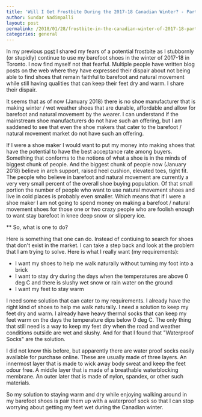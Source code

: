 ```yaml
---
title: 'Will I Get Frostbite During the 2017-18 Canadian Winter? - Part Deux'
author: Sundar Nadimpalli
layout: post
permalink: /2018/01/28/frostbite-in-the-canadian-winter-of-2017-18-part-2/
categories: general
---
```


In my previous [post](http://www.sundarnadimpalli.com/2017/12/17/frostbite-in-the-canadian-winter-of-2017/) I shared my fears of a potential frostbite as I stubbornly (or stupidly) continue to use my barefoot shoes in the winter of 2017-18 in Toronto. I now find myself not that fearful. Multiple people have written blog posts on the web where they have expressed their dispair about not being able to find shoes that remain faithful to barefoot and natural movement while still having qualities that can keep their feet dry and warm. I share their dispair. 

It seems that as of now (January 2018) there is no shoe manufacturer that is making winter / wet weather shoes that are durable, affordable and allow for barefoot and natural movement by the wearer. I can understand if the mainstream shoe manufacturers do not have such an offering, but I am saddened to see that even the shoe makers that cater to the barefoot / natural movement market do not have such an offering. 

If I were a shoe maker I would want to put my money into making shoes that have the potential to have the best acceptance rate among buyers. Something that conforms to the notions of what a shoe is in the minds of biggest chunk of people. And the biggest chunk of people now (January 2018) believe in arch support, raised heel cushion, elevated toes, tight fit. The people who believe in barefoot and natural movement are currently a very very small percent of the overall shoe buying population. Of that small portion the number of people who want to use natural movement shoes and live in cold places is probably even smaller. Which means that if I were a shoe maker I am not going to spend money on making a barefoot / natural movement shoes for those one or two crazy people who are foolish enough to want stay barefoot in knee deep snow or slippery ice. 

** So, what is one to do? 

Here is something that one can do. Instead of contiuing to search for shoes that don't exist in the market. I can take a step back and look at the problem that I am trying to solve. Here is what I really want (my requirements):

* I want my shoes to help me walk naturally without turning my foot into a brick
* I want to stay dry during the days when the temperatures are above 0 deg C and there is slushy wet snow or rain water on the ground
* I want my feet to stay warm

I need some solution that can cater to my requirements. I already have the right kind of shoes to help me walk naturally. I need a solution to keep my feet dry and warm. I already have heavy thermal socks that can keep my feet warm on the days the temperature dips below 0 deg C. The only thing that still need is a way to keep my feet dry when the road and weather conditions outside are wet and slushy. And for that I found that "Waterproof Socks" are the solution. 

I did not know this before, but apparently there are water proof socks easily available for purchase online. These are usually made of three layers. An innermost layer that is made to wick away body sweat and keep the feet odour free. A middle layer that is made of a breathable waterblocking membrane. An outer later that is made of nylon, spandex, or other such materials. 

So my solution to staying warm and dry while enjoying walking around in my barefoot shoes is pair them up with a waterproof sock so that I can stop worrying about getting my feet wet during the Canadian winter.   